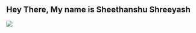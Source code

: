 <h2> Hey There, My name is Sheethanshu Shreeyash </h2>
<img src="D:\shrey docs-pics\shrey pic 2.jpg"
